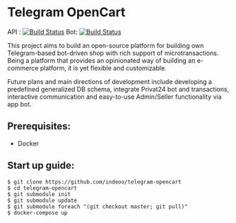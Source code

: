 # Telegram OpenCart
API : [![Build Status](https://travis-ci.com/Indeoo/telegram-opencart-api.svg?branch=master)](https://travis-ci.com/Indeoo/telegram-opencart-api)
Bot: [![Build Status](https://travis-ci.com/onidoru/telegram-opencart-bot.svg?branch=master)](https://travis-ci.com/onidoru/telegram-opencart-bot)

This project aims to build an open-source platform for building own Telegram-based
bot-driven shop with rich support of microtransactions. Being a platform that provides
an opinionated way of building an e-commerce platform, it is yet flexible and 
customizable.

Future plans and main directions of development include developing a predefined 
generalized DB schema, integrate Privat24 bot and transactions, 
interactive communication and easy-to-use Admin/Seller functionality via app bot.

## Prerequisites:
- Docker

## Start up guide:
```` 
$ git clone https://github.com/indeoo/telegram-opencart
$ cd telegram-opencart
$ git submodule init
$ git submodule update
$ git submodule foreach "(git checkout master; git pull)"
$ docker-compose up
